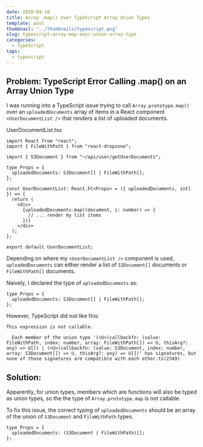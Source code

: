 ```yaml
---
date: 2020-04-16
title: Array .map() over TypeScript Array Union Types
template: post
thumbnail: "../thumbnails/typescript.png"
slug: typescript-array-map-over-union-array-type
categories:
  - TypeScript
tags:
  - typescript
---
```


## Problem: TypeScript Error Calling .map() on an Array Union Type

I was running into a TypeScript issue trying to call `Array.prototype.map()` over an `uploadedDocuments` array of items in a React component `<UserDocumentList />` that renders a list of uploaded documents.

<div class="filename">UserDocumentList.tsx</div>

```typescript{7,13}
import React from "react";
import { FileWithPath } from "react-dropzone";

import { S3Document } from "~/api/user/getUserDocuments";

type Props = {
  uploadedDocuments: S3Document[] | FileWithPath[];
};

const UserDocumentList: React.FC<Props> = ({ uploadedDocuments, intl }) => {
  return (
    <div>
      {uploadedDocuments.map((document, i: number) => {
        // ... render my list items
      })}
    </div>
  );
};

export default UserDocumentList;
```

Depending on where my `<UserDocumentList />` component is used, `uploadedDocuments` can either render a list of `S3Document[]` documents or `FileWithPath[]` documents.

Naively, I declared the type of `uploadedDocuments` as:

```typescript{2}
type Props = {
  uploadedDocuments: S3Document[] | FileWithPath[];
};
```

However, TypeScript did not like this:

```terminal
This expression is not callable.

  Each member of the union type '(<U>(callbackfn: (value: FileWithPath, index: number, array: FileWithPath[]) => U, thisArg?: any) => U[]) | (<U>(callbackfn: (value: S3Document, index: number, array: S3Document[]) => U, thisArg?: any) => U[])' has signatures, but none of those signatures are compatible with each other.ts(2349)
```

## Solution:

Apparently, for union types, members which are functions will also be typed as union types, so the the type of `Array.prototype.map` is not callable.

To fix this issue, the correct typing of `uploadedDocuments` should be an array of the union of `S3Document` and `FileWithPath` types.

```typescript{2}
type Props = {
  uploadedDocuments: (S3Document | FileWithPath)[];
};
```
